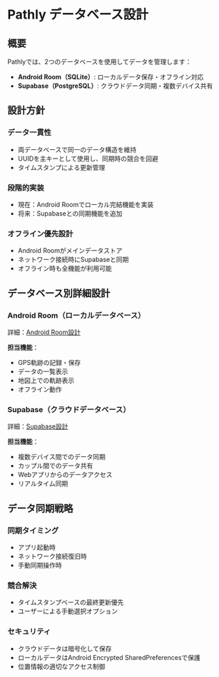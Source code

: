# Pathly データベース設計

## 概要

Pathlyでは、2つのデータベースを使用してデータを管理します：

- **Android Room（SQLite）**: ローカルデータ保存・オフライン対応
- **Supabase（PostgreSQL）**: クラウドデータ同期・複数デバイス共有

## 設計方針

### データ一貫性

- 両データベースで同一のデータ構造を維持
- UUIDを主キーとして使用し、同期時の競合を回避
- タイムスタンプによる更新管理

### 段階的実装

- 現在：Android Roomでローカル完結機能を実装
- 将来：Supabaseとの同期機能を追加

### オフライン優先設計

- Android Roomがメインデータストア
- ネットワーク接続時にSupabaseと同期
- オフライン時も全機能が利用可能

## データベース別詳細設計

### Android Room（ローカルデータベース）

詳細：[Android Room設計](./android-database-design.md)

**担当機能**：

- GPS軌跡の記録・保存
- データの一覧表示
- 地図上での軌跡表示
- オフライン動作

### Supabase（クラウドデータベース）

詳細：[Supabase設計](./supabase-database-design.md)

**担当機能**：

- 複数デバイス間でのデータ同期
- カップル間でのデータ共有
- Webアプリからのデータアクセス
- リアルタイム同期

## データ同期戦略

### 同期タイミング

- アプリ起動時
- ネットワーク接続復旧時
- 手動同期操作時

### 競合解決

- タイムスタンプベースの最終更新優先
- ユーザーによる手動選択オプション

### セキュリティ

- クラウドデータは暗号化して保存
- ローカルデータはAndroid Encrypted SharedPreferencesで保護
- 位置情報の適切なアクセス制御
